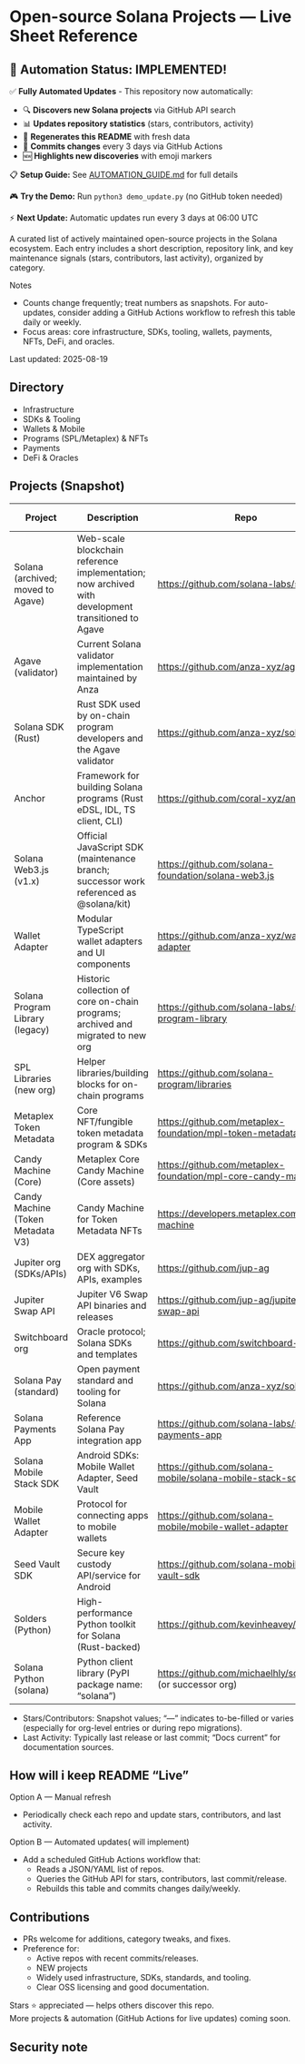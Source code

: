 # Open-source Solana Projects — Live Sheet Reference

## 🤖 Automation Status: IMPLEMENTED!

✅ **Fully Automated Updates** - This repository now automatically:
- 🔍 **Discovers new Solana projects** via GitHub API search
- 📊 **Updates repository statistics** (stars, contributors, activity) 
- 📝 **Regenerates this README** with fresh data
- 💾 **Commits changes** every 3 days via GitHub Actions
- 🆕 **Highlights new discoveries** with emoji markers

📋 **Setup Guide:** See [AUTOMATION_GUIDE.md](./AUTOMATION_GUIDE.md) for full details

🎮 **Try the Demo:** Run `python3 demo_update.py` (no GitHub token needed)

⚡ **Next Update:** Automatic updates run every 3 days at 06:00 UTC

A curated list of actively maintained open-source projects in the Solana ecosystem. Each entry includes a short description, repository link, and key maintenance signals (stars, contributors, last activity), organized by category.

Notes
- Counts change frequently; treat numbers as snapshots. For auto-updates, consider adding a GitHub Actions workflow to refresh this table daily or weekly.
- Focus areas: core infrastructure, SDKs, tooling, wallets, payments, NFTs, DeFi, and oracles.

Last updated: 2025-08-19

## Directory

- Infrastructure
- SDKs & Tooling
- Wallets & Mobile
- Programs (SPL/Metaplex) & NFTs
- Payments
- DeFi & Oracles

## Projects (Snapshot)

| Project | Description | Repo | Stars | Contributors | Last Activity | Category |
|---|---|---|---|---|---|---|
| Solana (archived; moved to Agave) | Web-scale blockchain reference implementation; now archived with development transitioned to Agave | https://github.com/solana-labs/solana | 14.3k | 488 | Archived; last release v1.18.26 (Oct 2024) | Infrastructure |
| Agave (validator) | Current Solana validator implementation maintained by Anza | https://github.com/anza-xyz/agave | — | — | Active | Infrastructure |
| Solana SDK (Rust) | Rust SDK used by on-chain program developers and the Agave validator | https://github.com/anza-xyz/solana-sdk | — | — | Active | SDKs & Tooling |
| Anchor | Framework for building Solana programs (Rust eDSL, IDL, TS client, CLI) | https://github.com/coral-xyz/anchor | 4.5k | — | Active | SDKs & Tooling |
| Solana Web3.js (v1.x) | Official JavaScript SDK (maintenance branch; successor work referenced as @solana/kit) | https://github.com/solana-foundation/solana-web3.js | 2.5k | 136 | v1.98.2 (Apr 24, 2025) | SDKs & Tooling |
| Wallet Adapter | Modular TypeScript wallet adapters and UI components | https://github.com/anza-xyz/wallet-adapter | 1.9k | 122 | Releases (Jun 10, 2025) | Wallets & Mobile |
| Solana Program Library (legacy) | Historic collection of core on-chain programs; archived and migrated to new org | https://github.com/solana-labs/solana-program-library | 4k | 239 | Archived (Mar 11, 2025) | Programs (SPL) |
| SPL Libraries (new org) | Helper libraries/building blocks for on-chain programs | https://github.com/solana-program/libraries | 6 | 21 | Release (Apr 14, 2025) | Programs (SPL) |
| Metaplex Token Metadata | Core NFT/fungible token metadata program & SDKs | https://github.com/metaplex-foundation/mpl-token-metadata | — | — | Active | NFTs & Programs |
| Candy Machine (Core) | Metaplex Core Candy Machine (Core assets) | https://github.com/metaplex-foundation/mpl-core-candy-machine | — | — | Active | NFTs & Minting |
| Candy Machine (Token Metadata V3) | Candy Machine for Token Metadata NFTs | https://developers.metaplex.com/candy-machine | — | — | Docs current | NFTs & Minting |
| Jupiter org (SDKs/APIs) | DEX aggregator org with SDKs, APIs, examples | https://github.com/jup-ag | — | — | Active | DeFi |
| Jupiter Swap API | Jupiter V6 Swap API binaries and releases | https://github.com/jup-ag/jupiter-swap-api | 198 | 2 | v6.0.53 (Jul 17, 2025) | DeFi |
| Switchboard org | Oracle protocol; Solana SDKs and templates | https://github.com/switchboard-xyz | — | — | Active | Oracles |
| Solana Pay (standard) | Open payment standard and tooling for Solana | https://github.com/anza-xyz/solana-pay | — | — | Active | Payments |
| Solana Payments App | Reference Solana Pay integration app | https://github.com/solana-labs/solana-payments-app | — | — | Active | Payments |
| Solana Mobile Stack SDK | Android SDKs: Mobile Wallet Adapter, Seed Vault | https://github.com/solana-mobile/solana-mobile-stack-sdk | — | — | Active | Wallets & Mobile |
| Mobile Wallet Adapter | Protocol for connecting apps to mobile wallets | https://github.com/solana-mobile/mobile-wallet-adapter | — | — | Active | Wallets & Mobile |
| Seed Vault SDK | Secure key custody API/service for Android | https://github.com/solana-mobile/seed-vault-sdk | — | — | Active | Wallets & Mobile |
| Solders (Python) | High-performance Python toolkit for Solana (Rust-backed) | https://github.com/kevinheavey/solders | — | — | Active | SDKs & Tooling |
| Solana Python (solana) | Python client library (PyPI package name: “solana”) | https://github.com/michaelhly/solana-py (or successor org) | — | — | Active | SDKs & Tooling |

- Stars/Contributors: Snapshot values; “—” indicates to-be-filled or varies (especially for org-level entries or during repo migrations).
- Last Activity: Typically last release or last commit; “Docs current” for documentation sources.

## How will i keep README “Live”

Option A — Manual refresh
- Periodically check each repo and update stars, contributors, and last activity.

Option B — Automated updates( will implement) 
- Add a scheduled GitHub Actions workflow that:
  - Reads a JSON/YAML list of repos.
  - Queries the GitHub API for stars, contributors, last commit/release.
  - Rebuilds this table and commits changes daily/weekly.





## Contributions

- PRs welcome for additions, category tweaks, and fixes.
- Preference for:
  - Active repos with recent commits/releases.
  - NEW projects
  - Widely used infrastructure, SDKs, standards, and tooling.
  - Clear OSS licensing and good documentation.
 
Stars ⭐ appreciated — helps others discover this repo.  
More projects & automation (GitHub Actions for live updates) coming soon.  


## Security note 

